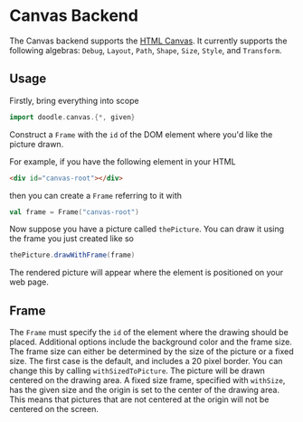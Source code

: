 # Canvas Backend

The Canvas backend supports the [HTML Canvas][html-canvas]. It currently supports the following algebras: `Debug`, `Layout`, `Path`, `Shape`, `Size`, `Style`, and `Transform`.


## Usage

Firstly, bring everything into scope

```scala 
import doodle.canvas.{*, given}
```

Construct a `Frame` with the `id` of the DOM element where you'd like the picture drawn.

For example, if you have the following element in your HTML

``` html
<div id="canvas-root"></div>
```

then you can create a `Frame` referring to it with

``` scala mdoc:silent
val frame = Frame("canvas-root")
```

Now suppose you have a picture called `thePicture`. You can draw it using the frame you just created like so

``` scala
thePicture.drawWithFrame(frame)
```

The rendered picture will appear where the element is positioned on your web page.


## Frame

The `Frame` must specify the `id` of the element where the drawing should be placed.
Additional options include the background color and the frame size. The frame size can either be determined by the size of the picture or a fixed size. The first case is the default, and includes a 20 pixel border. You can change this by calling `withSizedToPicture`. The picture will be drawn centered on the drawing area. A fixed size frame, specified with `withSize`, has the given size and the origin is set to the center of the drawing area. This means that pictures that are not centered at the origin will not be centered on the screen.



[html-canvas]: https://developer.mozilla.org/en-US/docs/Web/HTML/Element/canvas
